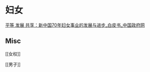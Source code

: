 # 妇女

[平等 发展 共享：新中国70年妇女事业的发展与进步_白皮书_中国政府网](http://www.gov.cn/zhengce/2019-09/19/content_5431327.htm)

## Misc

[[女权]]

[[男子]]





